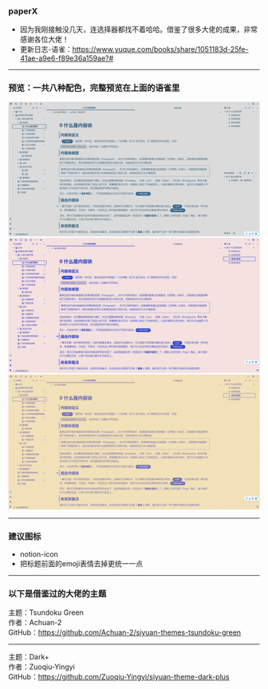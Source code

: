### paperX
* 因为我刚接触没几天，连选择器都找不着哈哈。借鉴了很多大佬的成果，非常感谢各位大佬！
* 更新日志-语雀：https://www.yuque.com/books/share/1051183d-25fe-41ae-a9e6-f89e36a159ae?# 
***
### 预览：一共八种配色，完整预览在上面的语雀里
![preview](./preview.png)
![preview](./preview02.png)
![preview](./preview04.png)
***
### 建议图标
* notion-icon
* 把标题前面的emoji表情去掉更统一一点
***
### 以下是借鉴过的大佬的主题 
主题：Tsundoku Green <br>
作者：Achuan-2 <br>
GitHub：https://github.com/Achuan-2/siyuan-themes-tsundoku-green <br>
***
主题：Dark+ <br>
作者：Zuoqiu-Yingyi <br>
GitHub：https://github.com/Zuoqiu-Yingyi/siyuan-theme-dark-plus <br>

